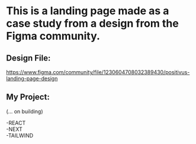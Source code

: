 <h1>This is a landing page made as a case study from a design from the Figma community.</h1>

<h2>Design File:</h2>

https://www.figma.com/community/file/1230604708032389430/positivus-landing-page-design

<h2>My Project:</h2>

(... on building)

-REACT
<br>
-NEXT
<br>
-TAILWIND
